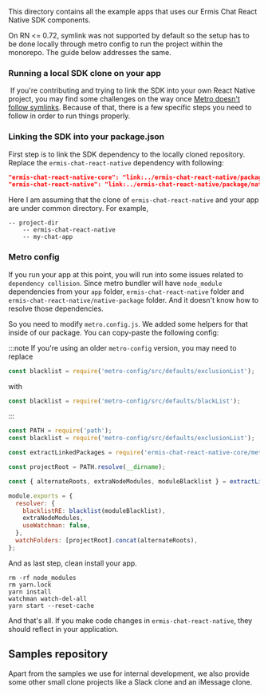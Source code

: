 This directory contains all the example apps that uses our Ermis Chat React Native SDK components.

On RN <= 0.72, symlink was not supported by default so the setup has to be done locally through metro config to run the project within the monorepo. The guide below addresses the same.

### Running a local SDK clone on your app
​
If you're contributing and trying to link the SDK into your own React Native project, you may find
some challenges on the way once [Metro doesn't follow symlinks](https://github.com/facebook/metro/issues/1).
Because of that, there is a few specific steps you need to follow in order to run things properly.

### Linking the SDK into your package.json

First step is to link the SDK dependency to the locally cloned repository.
Replace the `ermis-chat-react-native` dependency with following:

```json
"ermis-chat-react-native-core": "link:../ermis-chat-react-native/package",
"ermis-chat-react-native": "link:../ermis-chat-react-native/package/native-package", // If youre using the native package
```

Here I am assuming that the clone of `ermis-chat-react-native` and your app are under common directory. For example,

```
-- project-dir
    -- ermis-chat-react-native
    -- my-chat-app
```

### Metro config

If you run your app at this point, you will run into some issues related to `dependency collision`.
Since metro bundler will have `node_module` dependencies from your `app` folder, `ermis-chat-react-native`
folder and `ermis-chat-react-native/native-package` folder. And it doesn't know how to resolve those
dependencies.

So you need to modify `metro.config.js`. We added some helpers for that inside of our package.
You can copy-paste the following config:

:::note
If you're using an older `metro-config` version, you may need to replace

```js
const blacklist = require('metro-config/src/defaults/exclusionList');
```

with

```js
const blacklist = require('metro-config/src/defaults/blackList');
```

:::

```js
const PATH = require('path');
const blacklist = require('metro-config/src/defaults/exclusionList');

const extractLinkedPackages = require('ermis-chat-react-native-core/metro-dev-helpers/extract-linked-packages');

const projectRoot = PATH.resolve(__dirname);

const { alternateRoots, extraNodeModules, moduleBlacklist } = extractLinkedPackages(projectRoot);

module.exports = {
  resolver: {
    blacklistRE: blacklist(moduleBlacklist),
    extraNodeModules,
    useWatchman: false,
  },
  watchFolders: [projectRoot].concat(alternateRoots),
};
```

And as last step, clean install your app.

```
rm -rf node_modules
rm yarn.lock
yarn install
watchman watch-del-all
yarn start --reset-cache
```

And that's all. If you make code changes in `ermis-chat-react-native`, they should reflect in your application.

## Samples repository

Apart from the samples we use for internal development, we also provide some other
small clone projects like a Slack clone and an iMessage clone. 